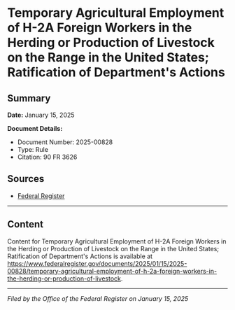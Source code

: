 # Temporary Agricultural Employment of H-2A Foreign Workers in the Herding or Production of Livestock on the Range in the United States; Ratification of Department's Actions

## Summary

**Date:** January 15, 2025

**Document Details:**
- Document Number: 2025-00828
- Type: Rule
- Citation: 90 FR 3626

## Sources
- [Federal Register](https://www.federalregister.gov/documents/2025/01/15/2025-00828/temporary-agricultural-employment-of-h-2a-foreign-workers-in-the-herding-or-production-of-livestock)

---

## Content

Content for Temporary Agricultural Employment of H-2A Foreign Workers in the Herding or Production of Livestock on the Range in the United States; Ratification of Department's Actions is available at https://www.federalregister.gov/documents/2025/01/15/2025-00828/temporary-agricultural-employment-of-h-2a-foreign-workers-in-the-herding-or-production-of-livestock.

---

*Filed by the Office of the Federal Register on January 15, 2025*
